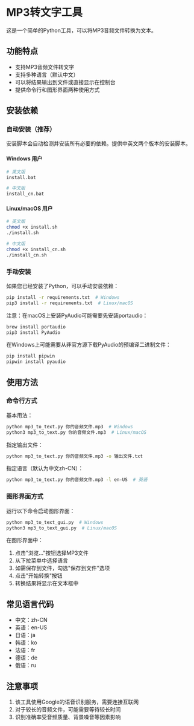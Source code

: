 # MP3转文字工具

这是一个简单的Python工具，可以将MP3音频文件转换为文本。

## 功能特点

- 支持MP3音频文件转文字
- 支持多种语言（默认中文）
- 可以将结果输出到文件或直接显示在控制台
- 提供命令行和图形界面两种使用方式

## 安装依赖

### 自动安装（推荐）

安装脚本会自动检测并安装所有必要的依赖。提供中英文两个版本的安装脚本。

#### Windows 用户
```bash
# 英文版
install.bat

# 中文版
install_cn.bat
```

#### Linux/macOS 用户
```bash
# 英文版
chmod +x install.sh
./install.sh

# 中文版
chmod +x install_cn.sh
./install_cn.sh
```

### 手动安装

如果您已经安装了Python，可以手动安装依赖：

```bash
pip install -r requirements.txt  # Windows
pip3 install -r requirements.txt  # Linux/macOS
```

注意：在macOS上安装PyAudio可能需要先安装portaudio：

```bash
brew install portaudio
pip3 install PyAudio
```

在Windows上可能需要从非官方源下载PyAudio的预编译二进制文件：

```bash
pip install pipwin
pipwin install pyaudio
```

## 使用方法

### 命令行方式

基本用法：

```bash
python mp3_to_text.py 你的音频文件.mp3  # Windows
python3 mp3_to_text.py 你的音频文件.mp3  # Linux/macOS
```

指定输出文件：

```bash
python mp3_to_text.py 你的音频文件.mp3 -o 输出文件.txt
```

指定语言（默认为中文zh-CN）：

```bash
python mp3_to_text.py 你的音频文件.mp3 -l en-US  # 英语
```

### 图形界面方式

运行以下命令启动图形界面：

```bash
python mp3_to_text_gui.py  # Windows
python3 mp3_to_text_gui.py  # Linux/macOS
```

在图形界面中：
1. 点击"浏览..."按钮选择MP3文件
2. 从下拉菜单中选择语言
3. 如需保存到文件，勾选"保存到文件"选项
4. 点击"开始转换"按钮
5. 转换结果将显示在文本框中

## 常见语言代码

- 中文：zh-CN
- 英语：en-US
- 日语：ja
- 韩语：ko
- 法语：fr
- 德语：de
- 俄语：ru

## 注意事项

1. 该工具使用Google的语音识别服务，需要连接互联网
2. 对于较长的音频文件，可能需要等待较长时间
3. 识别准确率受音频质量、背景噪音等因素影响 